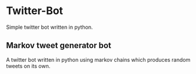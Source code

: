# Twitter-Bot
Simple twitter bot written in python.

## Markov tweet generator bot
A twitter bot written in python using markov chains which produces random tweets on its own.
